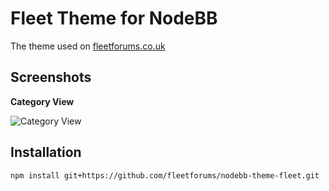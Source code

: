 Fleet Theme for NodeBB
======================

The theme used on [fleetforums.co.uk](https://www.fleetforums.co.uk)

## Screenshots

**Category View**

![Category View](http://i.imgur.com/fNDn4ib.png)

## Installation

    npm install git+https://github.com/fleetforums/nodebb-theme-fleet.git
